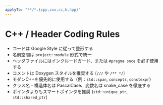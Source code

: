 ```yaml
---
applyTo: "**/*.{cpp,cxx,cc,h,hpp}"
---
```


# C++ / Header Coding Rules

- コードは Google Style に従って整形する  
- 名前空間は `project::module` 形式で統一  
- ヘッダファイルにはインクルードガード、または `#pragma once` を必ず使用する  
- コメントは Doxygen スタイルを推奨する (`///` や `/** */`)  
- モダンC++を優先的に使用する（例：`std::span`, `concepts`, `constexpr`）  
- クラス名・構造体名は PascalCase、変数名は snake_case を徹底する  
- ポインタよりもスマートポインタを推奨 (`std::unique_ptr`, `std::shared_ptr`)  
